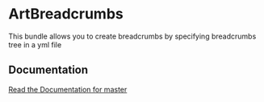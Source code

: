 ArtBreadcrumbs
===============
This bundle allows you to create breadcrumbs by specifying breadcrumbs tree in a yml file

Documentation
-------------
[Read the Documentation for master](https://github.com/Artezio/ArtBreadcrumbsBundle/blob/master/Resources/doc/index.md)
